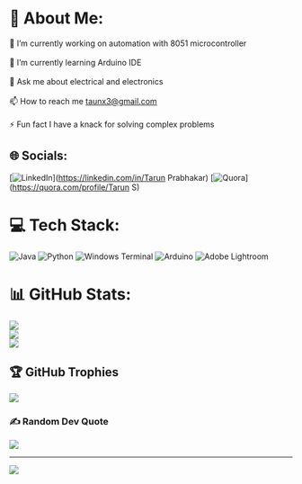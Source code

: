 # 💫 About Me:
🔭 I’m currently working on automation with 8051 microcontroller<br><br>🌱 I’m currently learning Arduino IDE<br><br>💬 Ask me about electrical and electronics<br><br>📫 How to reach me taunx3@gmail.com<br><br>⚡ Fun fact I have a knack for solving complex problems


## 🌐 Socials:
[![LinkedIn](https://img.shields.io/badge/LinkedIn-%230077B5.svg?logo=linkedin&logoColor=white)](https://linkedin.com/in/Tarun Prabhakar) [![Quora](https://img.shields.io/badge/Quora-%23B92B27.svg?logo=Quora&logoColor=white)](https://quora.com/profile/Tarun S) 

# 💻 Tech Stack:
![Java](https://img.shields.io/badge/java-%23ED8B00.svg?style=flat-square&logo=openjdk&logoColor=white) ![Python](https://img.shields.io/badge/python-3670A0?style=flat-square&logo=python&logoColor=ffdd54) ![Windows Terminal](https://img.shields.io/badge/Windows%20Terminal-%234D4D4D.svg?style=flat-square&logo=windows-terminal&logoColor=white) ![Arduino](https://img.shields.io/badge/-Arduino-00979D?style=flat-square&logo=Arduino&logoColor=white) ![Adobe Lightroom](https://img.shields.io/badge/Adobe%20Lightroom-31A8FF.svg?style=flat-square&logo=Adobe%20Lightroom&logoColor=white)
# 📊 GitHub Stats:
![](https://github-readme-stats.vercel.app/api?username=Tarunprabhakar&theme=radical&hide_border=false&include_all_commits=true&count_private=false)<br/>
![](https://github-readme-streak-stats.herokuapp.com/?user=Tarunprabhakar&theme=radical&hide_border=false)<br/>
![](https://github-readme-stats.vercel.app/api/top-langs/?username=Tarunprabhakar&theme=radical&hide_border=false&include_all_commits=true&count_private=false&layout=compact)

## 🏆 GitHub Trophies
![](https://github-profile-trophy.vercel.app/?username=Tarunprabhakar&theme=radical&no-frame=false&no-bg=true&margin-w=4)

### ✍️ Random Dev Quote
![](https://quotes-github-readme.vercel.app/api?type=horizontal&theme=radical)

---
[![](https://visitcount.itsvg.in/api?id=Tarunprabhakar&icon=6&color=3)](https://visitcount.itsvg.in)

<!-- Proudly created with GPRM ( https://gprm.itsvg.in ) -->

